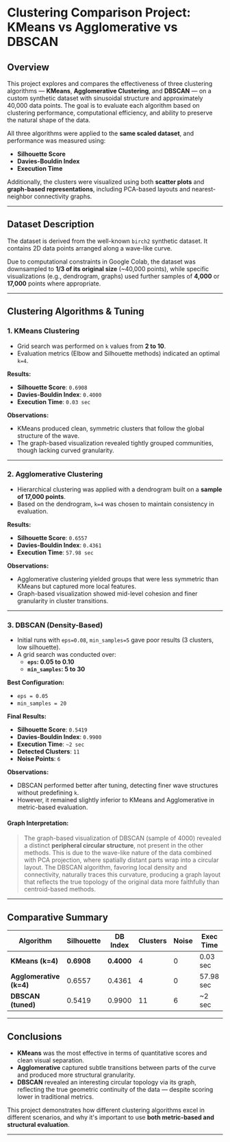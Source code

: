 # Clustering Comparison Project: KMeans vs Agglomerative vs DBSCAN

## Overview
This project explores and compares the effectiveness of three clustering algorithms — **KMeans**, **Agglomerative Clustering**, and **DBSCAN** — on a custom synthetic dataset with sinusoidal structure and approximately 40,000 data points. The goal is to evaluate each algorithm based on clustering performance, computational efficiency, and ability to preserve the natural shape of the data.

All three algorithms were applied to the **same scaled dataset**, and performance was measured using:
- **Silhouette Score**
- **Davies-Bouldin Index**
- **Execution Time**

Additionally, the clusters were visualized using both **scatter plots** and **graph-based representations**, including PCA-based layouts and nearest-neighbor connectivity graphs.

---

## Dataset Description
The dataset is derived from the well-known `birch2` synthetic dataset. It contains 2D data points arranged along a wave-like curve.

Due to computational constraints in Google Colab, the dataset was downsampled to **1/3 of its original size** (~40,000 points), while specific visualizations (e.g., dendrogram, graphs) used further samples of **4,000** or **17,000** points where appropriate.

---

## Clustering Algorithms & Tuning

### 1. KMeans Clustering
- Grid search was performed on `k` values from **2 to 10**.
- Evaluation metrics (Elbow and Silhouette methods) indicated an optimal `k=4`.

**Results:**
- **Silhouette Score**: `0.6908`
- **Davies-Bouldin Index**: `0.4000`
- **Execution Time**: `0.03 sec`

**Observations:**
- KMeans produced clean, symmetric clusters that follow the global structure of the wave.
- The graph-based visualization revealed tightly grouped communities, though lacking curved granularity.

---

### 2. Agglomerative Clustering
- Hierarchical clustering was applied with a dendrogram built on a **sample of 17,000 points**.
- Based on the dendrogram, `k=4` was chosen to maintain consistency in evaluation.

**Results:**
- **Silhouette Score**: `0.6557`
- **Davies-Bouldin Index**: `0.4361`
- **Execution Time**: `57.98 sec`

**Observations:**
- Agglomerative clustering yielded groups that were less symmetric than KMeans but captured more local features.
- Graph-based visualization showed mid-level cohesion and finer granularity in cluster transitions.

---

### 3. DBSCAN (Density-Based)

- Initial runs with `eps=0.08`, `min_samples=5` gave poor results (3 clusters, low silhouette).
- A grid search was conducted over:
  - **`eps`: 0.05 to 0.10**
  - **`min_samples`: 5 to 30**

**Best Configuration:**
- `eps = 0.05`
- `min_samples = 20`

**Final Results:**
- **Silhouette Score**: `0.5419`
- **Davies-Bouldin Index**: `0.9900`
- **Execution Time**: `~2 sec`
- **Detected Clusters**: `11`
- **Noise Points**: `6`

**Observations:**
- DBSCAN performed better after tuning, detecting finer wave structures without predefining `k`.
- However, it remained slightly inferior to KMeans and Agglomerative in metric-based evaluation.

#### Graph Interpretation:
> The graph-based visualization of DBSCAN (sample of 4000) revealed a distinct **peripheral circular structure**, not present in the other methods. This is due to the wave-like nature of the data combined with PCA projection, where spatially distant parts wrap into a circular layout. The DBSCAN algorithm, favoring local density and connectivity, naturally traces this curvature, producing a graph layout that reflects the true topology of the original data more faithfully than centroid-based methods.

---

## Comparative Summary

| Algorithm       | Silhouette | DB Index | Clusters | Noise | Exec Time |
|----------------|------------|----------|----------|--------|------------|
| **KMeans (k=4)**        | **0.6908** | **0.4000** | 4        | 0      | 0.03 sec   |
| **Agglomerative (k=4)** | 0.6557     | 0.4361     | 4        | 0      | 57.98 sec  |
| **DBSCAN (tuned)**      | 0.5419     | 0.9900     | 11       | 6      | ~2 sec     |

---

## Conclusions
- **KMeans** was the most effective in terms of quantitative scores and clean visual separation.
- **Agglomerative** captured subtle transitions between parts of the curve and produced more structural granularity.
- **DBSCAN** revealed an interesting circular topology via its graph, reflecting the true geometric continuity of the data — despite scoring lower in traditional metrics.

This project demonstrates how different clustering algorithms excel in different scenarios, and why it's important to use **both metric-based and structural evaluation**.

---


